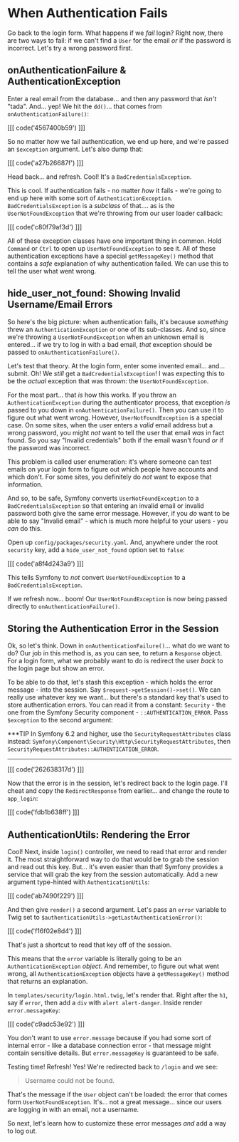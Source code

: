# When Authentication Fails

Go back to the login form. What happens if we *fail* login? Right now, there are
two ways to fail: if we can't find a `User` for the email *or* if the password is
incorrect. Let's try a wrong password first.

## onAuthenticationFailure & AuthenticationException

Enter a real email from the database... and then any password that *isn't* "tada".
And... yep! We hit the `dd()`... that comes from `onAuthenticationFailure()`:

[[[ code('4567400b59') ]]]

So no matter *how* we fail authentication, we end up here, and we're passed an
`$exception` argument. Let's also dump that:

[[[ code('a27b26687f') ]]]

Head back... and refresh. Cool! It's a `BadCredentialsException`.

This is cool. If authentication fails - no matter *how* it fails - we're going to
end up here with some sort of `AuthenticationException`. `BadCredentialsException`
is a *subclass* of that.... as is the `UserNotFoundException` that we're
throwing from our user loader callback:

[[[ code('c80f79af3d') ]]]

All of these exception classes have one important thing in common. Hold `Command` or
`Ctrl` to open up `UserNotFoundException` to see it. All of these authentication
exceptions have a special `getMessageKey()` method that contains a *safe* explanation
of why authentication failed. We can use this to tell the user what went wrong.

## hide_user_not_found: Showing Invalid Username/Email Errors

So here's the big picture: when authentication fails, it's because *something*
threw an `AuthenticationException` or one of its sub-classes. And so, since
we're throwing a `UserNotFoundException` when an unknown email is entered... if
we try to log in with a bad email, *that* exception should be passed to
`onAuthenticationFailure()`.

Let's test that theory. At the login form, enter some invented email... and... submit.
Oh! We *still* get a `BadCredentialsException`! I was expecting this to be the
*actual* exception that was thrown: the `UserNotFoundException`.

For the most part... that *is* how this works. If you throw an
`AuthenticationException` during the authenticator process, that exception *is* passed
to you down in `onAuthenticationFailure()`. Then you can use it to figure out what
went wrong. However, `UserNotFoundException` is a special case. On some sites, when
the user enters a *valid* email address but a wrong password, you might *not* want
to tell the user that email *was* in fact found. So you say "Invalid credentials"
both if the email wasn't found *or* if the password was incorrect.

This problem is called user enumeration: it's where someone can test emails on your
login form to figure out which people have accounts and which don't. For some
sites, you definitely do *not* want to expose that information.

And so, to be safe, Symfony converts `UserNotFoundException` to a
`BadCredentialsException` so that entering an invalid email or invalid password
both give the same error message. However, if you *do* want to be able to say
"Invalid email" - which is much more helpful to your users - you *can* do this.

Open up `config/packages/security.yaml`. And, anywhere under the root `security`
key, add a `hide_user_not_found` option set to `false`:

[[[ code('a8f4d243a9') ]]]

This tells Symfony to *not* convert `UserNotFoundException` to a `BadCredentialsException`.

If we refresh now... boom! Our `UserNotFoundException` is now being passed directly
to `onAuthenticationFailure()`.

## Storing the Authentication Error in the Session

Ok, so let's think. Down in `onAuthenticationFailure()`... what do we want to do?
Our job in this method is, as you can see, to return a `Response` object. For
a login form, what we probably want to do is redirect the user *back* to the login
page but show an error.

To be able to do that, let's stash this exception - which holds the error message -
into the session. Say `$request->getSession()->set()`. We can really use whatever
key we want... but there's a standard key that's used to store authentication
errors. You can read it from a constant: `Security` - the one from the Symfony
Security component - `::AUTHENTICATION_ERROR`. Pass `$exception` to the second
argument:

***TIP
In Symfony 6.2 and higher, use the `SecurityRequestAttributes` class instead:
`Symfony\Component\Security\Http\SecurityRequestAttributes`, then
`SecurityRequestAttributes::AUTHENTICATION_ERROR`.
***

[[[ code('262638317d') ]]]

Now that the error is in the session, let's redirect back to the login page. I'll
cheat and copy the `RedirectResponse` from earlier... and change the route to
`app_login`:

[[[ code('fdb1b638ff') ]]]

## AuthenticationUtils: Rendering the Error

Cool! Next, inside `login()` controller, we need to read that error and render it.
The most straightforward way to do that would be to grab the session and read out this
key. But... it's even easier than that! Symfony provides a service that will grab
the key from the session automatically. Add a new argument type-hinted with
`AuthenticationUtils`:

[[[ code('ab7490f229') ]]]

And then give `render()` a second argument. Let's pass an `error` variable to Twig
set to `$authenticationUtils->getLastAuthenticationError()`:

[[[ code('f16f02e8d4') ]]]

That's just a shortcut to read that key off of the session.

This means that the `error` variable is literally going to be an
`AuthenticationException` *object*. And remember, to figure out what went wrong,
all `AuthenticationException` objects have a `getMessageKey()` method that returns
an explanation.

In `templates/security/login.html.twig`, let's render that. Right after the `h1`,
say if `error`, then add a `div` with `alert alert-danger`. Inside render
`error.messageKey`:

[[[ code('c9adc53e92') ]]]

You don't want to use `error.message` because if you had some sort of internal
error - like a database connection error - that message might contain sensitive
details. But `error.messageKey` is guaranteed to be safe.

Testing time! Refresh! Yes! We're redirected back to `/login` and we see:

> Username could not be found.

That's the message if the `User` object can't be loaded: the error that comes
form `UserNotFoundException`. It's... not a great message... since our users are
logging in with an email, not a username.

So next, let's learn how to customize these error messages *and* add a way to log
out.
